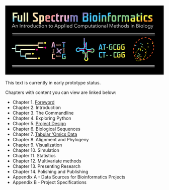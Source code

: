 ![Full Spectrum Bioinformatics](./cover_image/full_spectrum_bioinformatics_cover.png "A cover image for Full Spectrum Bioinformatics, showing the text title in rainbow colors with a phylogenetic tree, nucleotide substitution diagram, tRNA secondary structure, sequence alignment and principle coordinates analysis plot shown below it.")

This text is currently in early prototype status. 

Chapters with content you can view are linked below:

- Chapter 1. [Foreword](./content/01_foreword/foreword.ipynb)
- Chapter 2. Introduction
- Chapter 3. The Commandline
- Chapter 4. Exploring Python
- Chapter 5. [Project Design](./content/05_project_design/project_design.ipynb) 
- Chapter 6. Biological Sequences
- Chapter 7. [Tabular 'Omics Data](./content/07_tabular_omics_data/tabular_omics_data.ipynb) 
- Chapter 8. Alignment and Phylogeny
- Chapter 9. Visualization
- Chapter 10. Simulation
- Chapter 11. Statistics
- Chapter 12. Multivariate methods
- Chapter 13. Presenting Research
- Chapter 14. Polishing and Publishing
- Appendix A - Data Sources for Bioinformatics Projects
- Appendix B - Project Specifications 

